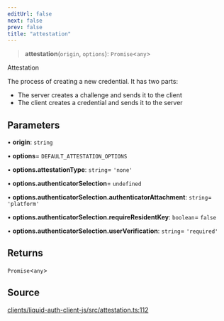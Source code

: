 ```yaml
---
editUrl: false
next: false
prev: false
title: "attestation"
---
```


> **attestation**(`origin`, `options`): `Promise`\<`any`\>

Attestation

The process of creating a new credential. It has two parts:

- The server creates a challenge and sends it to the client
- The client creates a credential and sends it to the server

## Parameters

• **origin**: `string`

• **options**= `DEFAULT_ATTESTATION_OPTIONS`

• **options\.attestationType**: `string`= `'none'`

• **options\.authenticatorSelection**= `undefined`

• **options\.authenticatorSelection\.authenticatorAttachment**: `string`= `'platform'`

• **options\.authenticatorSelection\.requireResidentKey**: `boolean`= `false`

• **options\.authenticatorSelection\.userVerification**: `string`= `'required'`

## Returns

`Promise`\<`any`\>

## Source

[clients/liquid-auth-client-js/src/attestation.ts:112](https://github.com/algorandfoundation/liquid-auth/blob/cec82e963bc03c2622fd80036d3c488643177b1a/clients/liquid-auth-client-js/src/attestation.ts#L112)
